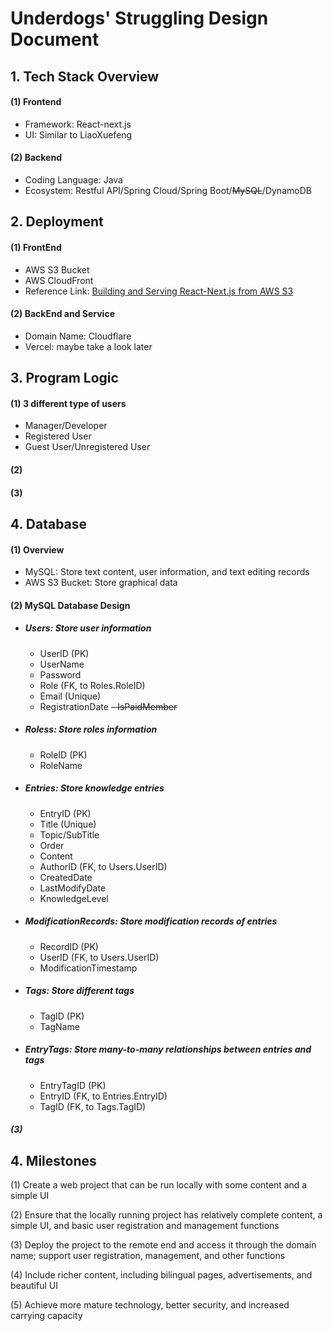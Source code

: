 # **Underdogs' Struggling Design Document**

## 1. Tech Stack Overview

#### (1) Frontend
- Framework: React-next.js
- UI: Similar to LiaoXuefeng

#### (2) Backend
- Coding Language: Java
- Ecosystem: Restful API/Spring Cloud/Spring Boot/~~MySQL~~/DynamoDB

## 2. Deployment

#### (1) FrontEnd
- AWS S3 Bucket
- AWS CloudFront
- Reference Link: [Building and Serving React-Next.js from AWS S3](https://stackoverflow.com/questions/73913516/building-and-serving-react-nextjs-from-aws-s3)

#### (2) BackEnd and Service
- Domain Name: Cloudflare
- Vercel: maybe take a look later

## 3. Program Logic

#### (1) 3 different type of users
  - Manager/Developer
  - Registered User
  - Guest User/Unregistered User
#### (2) 
#### (3) 

## 4. Database
#### (1) Overview
- MySQL: Store text content, user information, and text editing records
- AWS S3 Bucket: Store graphical data

#### (2) MySQL Database Design
- ##### Users: Store user information
    - UserID (PK)
    - UserName
    - Password
    - Role (FK, to Roles.RoleID)
    - Email (Unique)
    - RegistrationDate
    ~~- IsPaidMember~~

- ##### Roless: Store roles information
    - RoleID (PK)
    - RoleName

- ##### Entries: Store knowledge entries
    - EntryID (PK)
    - Title (Unique)
    - Topic/SubTitle
    - Order
    - Content
    - AuthorID (FK, to Users.UserID)
    - CreatedDate
    - LastModifyDate
    - KnowledgeLevel

- ##### ModificationRecords: Store modification records of entries
    - RecordID (PK)
    - UserID (FK, to Users.UserID)
    - ModificationTimestamp

- ##### Tags: Store different tags
  - TagID (PK)
  - TagName

- ##### EntryTags: Store many-to-many relationships between entries and tags
  - EntryTagID (PK)
  - EntryID (FK, to Entries.EntryID)
  - TagID (FK, to Tags.TagID)

##### (3) 
## 4. Milestones
(1) Create a web project that can be run locally with some content and a simple UI

(2) Ensure that the locally running project has relatively complete content, a simple UI, and basic user registration and management functions

(3) Deploy the project to the remote end and access it through the domain name; support user registration, management, and other functions

(4) Include richer content, including bilingual pages, advertisements, and beautiful UI

(5) Achieve more mature technology, better security, and increased carrying capacity
